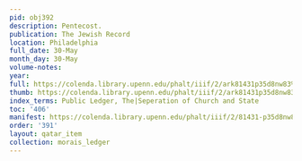 ```yaml
---
pid: obj392
description: Pentecost.
publication: The Jewish Record
location: Philadelphia
full_date: 30-May
month_day: 30-May
volume-notes:
year:
full: https://colenda.library.upenn.edu/phalt/iiif/2/ark81431p35d8nw83%2FSHA256E-s6850672--09e4130a7c42c3462049d67667c7dca491a08cd57deae26b9827ada0ad324262.jpeg/full/3500,/0/default.jpg
thumb: https://colenda.library.upenn.edu/phalt/iiif/2/ark81431p35d8nw83%2FSHA256E-s6850672--09e4130a7c42c3462049d67667c7dca491a08cd57deae26b9827ada0ad324262.jpeg/full/!200,200/0/default.jpg
index_terms: Public Ledger, The|Seperation of Church and State
toc: '406'
manifest: https://colenda.library.upenn.edu/phalt/iiif/2/81431-p35d8nw83/manifest
order: '391'
layout: qatar_item
collection: morais_ledger
---
```

